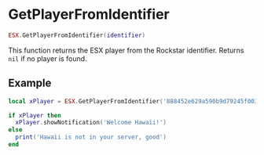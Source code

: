 # GetPlayerFromIdentifier

```lua
ESX.GetPlayerFromIdentifier(identifier)
```

This function returns the ESX player from the Rockstar identifier. Returns `nil` if no player is found.

## Example

```lua
local xPlayer = ESX.GetPlayerFromIdentifier('888452e629a590b9d79245f0030b1f7b9a81d558')

if xPlayer then
  xPlayer.showNotification('Welcome Hawaii!')
else
  print('Hawaii is not in your server, good')
end
```
